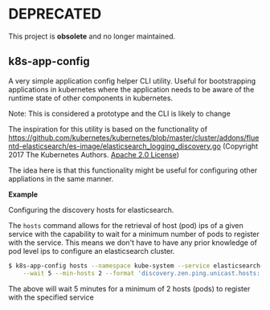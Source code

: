 # DEPRECATED

This project is **obsolete** and no longer maintained.

## k8s-app-config

A very simple application config helper CLI utility. Useful for bootstrapping applications in kubernetes where the
application needs to be aware of the runtime state of other components in kubernetes.

Note: This is considered a prototype and the CLI is likely to change

The inspiration for this utility is based on the functionality of
https://github.com/kubernetes/kubernetes/blob/master/cluster/addons/fluentd-elasticsearch/es-image/elasticsearch_logging_discovery.go
(Copyright 2017 The Kubernetes Authors. [Apache 2.0 License](http://www.apache.org/licenses/LICENSE-2.0))

The idea here is that this functionality might be useful for configuring other appliations in the same manner.

**Example**

Configuring the discovery hosts for elasticsearch.

The `hosts` command allows for the retrieval of host (pod) ips of a given service with the capability to wait for a
minimum number of pods to register with the service. This means we don't have to have any prior knowledge of pod
level ips to configure an elasticsearch cluster.

```bash
$ k8s-app-config hosts --namespace kube-system --service elasticsearch-loging \
    --wait 5 --min-hosts 2 --format 'discovery.zen.ping.unicast.hosts: "{{ join .hosts "," }}"'
```

The above will wait 5 minutes for a minimum of 2 hosts (pods) to register with the specified service
